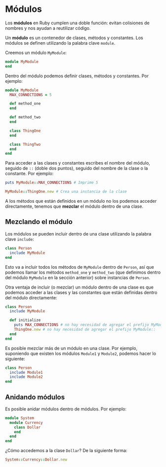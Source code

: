 # Módulos

Los **módulos** en Ruby cumplen una doble función: evitan colisiones de nombres y nos ayudan a reutilizar código.

Un **módulo** es un contenedor de clases, métodos y constantes. Los módulos se definen utilizando la palabra clave `module`.

Creemos un módulo `MyModule`:

```ruby
module MyModule
end
```

Dentro del módulo podemos definir clases, métodos y constantes. Por ejemplo:

```ruby
module MyModule
  MAX_CONNECTIONS = 5

  def method_one
  end

  def method_two
  end

  class ThingOne
  end

  class ThingTwo
  end
end
```

Para acceder a las clases y constantes escribes el nombre del módulo, seguido de `::` (doble dos puntos), seguido del nombre de la clase o la constante. Por ejemplo:

```ruby
puts MyModule::MAX_CONNECTIONS # Imprime 5

MyModule::ThingOne.new # Crea una instancia de la clase
```

A los métodos que están definidos en un módulo no los podemos acceder directamente, tenemos que **mezclar** el módulo dentro de una clase.

## Mezclando el módulo

Los módulos se pueden incluir dentro de una clase utilizando la palabra clave `include`:

```ruby
class Person
  include MyModule
end
```

Esto va a incluir todos los métodos de `MyModule` dentro de `Person`, así que podemos llamar los métodos `method_one` y `method_two` (que definimos dentro del módulo `MyModule` en la sección anterior) sobre instancias de `Person`.

Otra ventaja de incluir (o mezclar) un módulo dentro de una clase es que podemos acceder a las clases y las constantes que están definidas dentro del módulo directamente:

```ruby
class Person
  include MyModule

  def initialize
    puts MAX_CONNECTIONS # no hay necesidad de agregar el prefijo MyModule::
    ThingOne.new # no hay necesidad de agregar el prefijo MyModule::
  end
end
```

Es posible mezclar más de un módulo en una clase. Por ejemplo, suponiendo que existen los módulos `Module1` y `Module2`, podemos hacer lo siguiente:

```ruby
class Person
  include Module1
  include Module2
end
```

## Anidando módulos

Es posible anidar módulos dentro de módulos. Por ejemplo:

```ruby
module System
  module Currency
    class Dollar
    end
  end
end
```

¿Cómo accedemos a la clase `Dollar`? De la siguiente forma:

```ruby
System::Currency::Dollar.new
```
